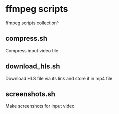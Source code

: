 # ffmpeg scripts
ffmpeg scripts collection^

## compress.sh
Compress input video file

## download_hls.sh
Download HLS file via its link and store it in mp4 file.

## screenshots.sh
Make screenshots for input video
